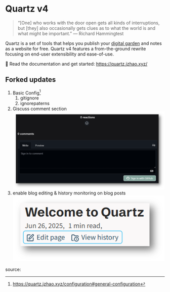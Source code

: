 # Quartz v4

> “[One] who works with the door open gets all kinds of interruptions, but [they] also occasionally gets clues as to what the world is and what might be important.” — Richard Hammingtest

Quartz is a set of tools that helps you publish your [digital garden](https://jzhao.xyz/posts/networked-thought) and notes as a website for free.
Quartz v4 features a from-the-ground rewrite focusing on end-user extensibility and ease-of-use.

🔗 Read the documentation and get started: https://quartz.jzhao.xyz/

## Forked updates

1. Basic Config[^25-07-04]
	1. gitignore
	2. ignorepaterns
2. Giscuss comment section 
   ![Giscus comment](content/attachments/add-comment-section.png)
3. enable blog editing & history monitoring on blog posts 
   ![Giscus comment](content/attachments/enable-editing.png)
<p class="hide">source:</p>

[^25-07-04]: https://quartz.jzhao.xyz/configuration#general-configuration


